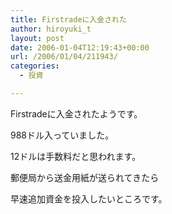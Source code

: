 ```yaml
---
title: Firstradeに入金された
author: hiroyuki_t
layout: post
date: 2006-01-04T12:19:43+00:00
url: /2006/01/04/211943/
categories:
  - 投資

---
```

<div class="section">
  <p>
    Firstradeに入金されたようです。
  </p>
  
  <p>
    988ドル入っていました。
  </p>
  
  <p>
    12ドルは手数料だと思われます。
  </p>
  
  <p>
  </p>
  
  <p>
    郵便局から送金用紙が送られてきたら
  </p>
  
  <p>
    早速追加資金を投入したいところです。
  </p>
</div>